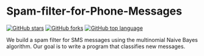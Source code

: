 # Spam-filter-for-Phone-Messages

[![GitHub stars](https://img.shields.io/github/stars/pcsingh/Spam-filter-for-Phone-Messages.svg?logo=github)](https://github.com/pcsingh/Spam-filter-for-Phone-Messages/stargazers) [![GitHub forks](https://img.shields.io/github/forks/pcsingh/Spam-filter-for-Phone-Messages.svg?logo=github&color=teal)](https://github.com/pcsingh/Spam-filter-for-Phone-Messages/network) [![GitHub top language](https://img.shields.io/github/languages/top/pcsingh/Spam-filter-for-Phone-Messages?color=yellow&logo=javascript)](https://github.com/pcsingh/Spam-filter-for-Phone-Messages) 

We build a spam filter for SMS messages using the multinomial Naive Bayes algorithm. Our goal is to write a program that classifies new messages.
